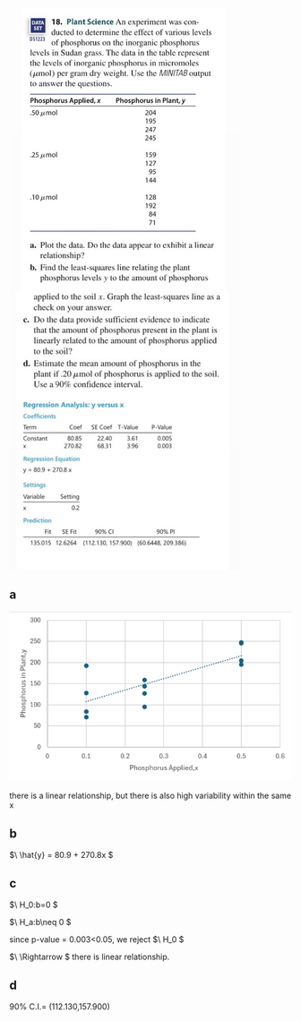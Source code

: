 ![image](https://github.com/HWTeng-Teaching/202502-Statistics-II/blob/main/112705070_YuHanWang/HW0414/S__3284997.jpg)

## a
![image](https://github.com/HWTeng-Teaching/202502-Statistics-II/blob/main/112705070_YuHanWang/HW0414/%E8%9E%A2%E5%B9%95%E6%93%B7%E5%8F%96%E7%95%AB%E9%9D%A2%202025-04-21%20000316.png)

there is a linear relationship, but there is also high variability within the same x

## b
$\ \hat{y} = 80.9 + 270.8x \$

## c
$\ H_0:b=0 \$

$\ H_a:b\neq 0 \$

since p-value = 0.003<0.05, we reject
$\ H_0 \$

$\ \Rightarrow \$
there is linear relationship.

## d
90% C.I.= (112.130,157.900)

